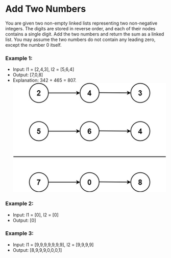 # Add Two Numbers
You are given two non-empty linked lists representing two non-negative integers. The digits are stored in reverse order, and each of their nodes contains a single digit. 
Add the two numbers and return the sum as a linked list.
You may assume the two numbers do not contain any leading zero, except the number 0 itself.


### Example 1:
* Input: l1 = [2,4,3], l2 = [5,6,4]
* Output: [7,0,8]
* Explanation: 342 + 465 = 807.
![image](image.jpg)

### Example 2:
* Input: l1 = [0], l2 = [0]
* Output: [0]

### Example 3:
* Input: l1 = [9,9,9,9,9,9,9], l2 = [9,9,9,9]
* Output: [8,9,9,9,0,0,0,1]